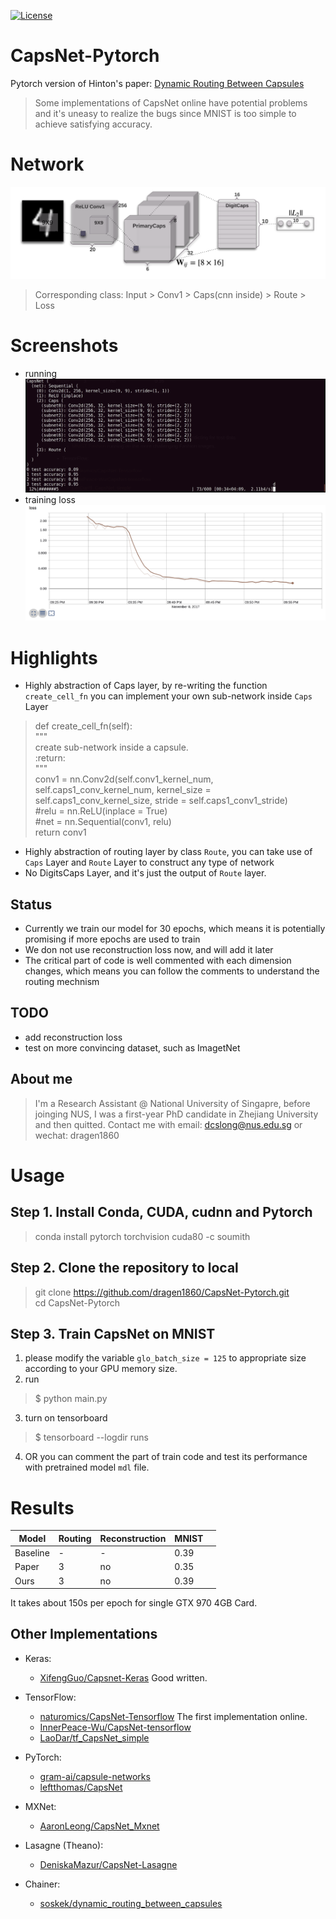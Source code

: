 [![License](https://img.shields.io/github/license/mashape/apistatus.svg?maxAge=2592000)](https://github.com/dragen1860/CapsNet-Pytorch.git)

# CapsNet-Pytorch
Pytorch version of Hinton's paper: [Dynamic Routing Between Capsules](https://arxiv.org/abs/1710.09829)
> Some implementations of CapsNet online have potential problems and it's uneasy to realize the bugs since MNIST is too simple to achieve satisfying accuracy.

# Network
![](res/model.png)
> Corresponding class: Input > Conv1 > Caps(cnn inside) > Route > Loss  

# Screenshots
- running
![](res/capsnet-cmd.png)
- training loss
![](res/train-loss.png)

# Highlights
- Highly abstraction of Caps layer, by re-writing the function `create_cell_fn` you can implement your own sub-network inside `Caps` Layer
>    def create_cell_fn(self):  
            """  
            create sub-network inside a capsule.  
            :return:  
            """  
            conv1 = nn.Conv2d(self.conv1_kernel_num, self.caps1_conv_kernel_num, kernel_size = self.caps1_conv_kernel_size, stride = self.caps1_conv1_stride)  
            #relu = nn.ReLU(inplace = True)  
            #net = nn.Sequential(conv1, relu)  
            return conv1  
- Highly abstraction of routing layer by class `Route`, you can take use of `Caps` Layer and `Route` Layer to construct any type of network
- No DigitsCaps Layer, and it's just the output of `Route` layer.

## Status

- Currently we train our model for 30 epochs, which means it is potentially promising if more epochs are used to train
- We don not use reconstruction loss now, and will add it later
- The critical part of code is well commented with each dimension changes, which means you can follow the comments to understand the routing mechnism

## TODO
- add reconstruction loss
- test on more convincing dataset, such as ImagetNet

## About me
> I'm a Research Assistant @ National University of Singapre, before joinging NUS, I was a first-year PhD candidate in Zhejiang University and then quitted.
Contact me with email: dcslong@nus.edu.sg or wechat: dragen1860

# Usage

## Step 1. Install Conda, CUDA, cudnn and Pytorch
>conda install pytorch torchvision cuda80 -c soumith

## Step 2. Clone the repository to local
>git clone https://github.com/dragen1860/CapsNet-Pytorch.git  
>cd CapsNet-Pytorch

## Step 3. Train CapsNet on MNIST

1. please modify the variable `glo_batch_size = 125` to appropriate size according to your GPU memory size.
2. run
>$ python main.py
3. turn on tensorboard
>$ tensorboard --logdir runs 

4. OR you can comment the part of train code and test its performance with pretrained model `mdl` file.

# Results

| Model    | Routing | Reconstruction | MNIST |   |
|----------|---------|----------------|-------|---|
| Baseline | -       | -              | 0.39  |   |
| Paper    | 3       | no             | 0.35  |   |
| Ours     | 3       | no             | 0.39  |   |

It takes about 150s per epoch for single GTX 970 4GB Card.

## Other Implementations
- Keras:
  - [XifengGuo/Capsnet-Keras](https://github.com/XifengGuo/CapsNet-Keras) Good written.
- TensorFlow:
  - [naturomics/CapsNet-Tensorflow](https://github.com/naturomics/CapsNet-Tensorflow.git)  The first implementation online. 
  - [InnerPeace-Wu/CapsNet-tensorflow](https://github.com/InnerPeace-Wu/CapsNet-tensorflow)  
  - [LaoDar/tf_CapsNet_simple](https://github.com/LaoDar/tf_CapsNet_simple)

- PyTorch:  
  - [gram-ai/capsule-networks](https://github.com/gram-ai/capsule-networks) 
  - [leftthomas/CapsNet](https://github.com/leftthomas/CapsNet)
  
- MXNet:
  - [AaronLeong/CapsNet_Mxnet](https://github.com/AaronLeong/CapsNet_Mxnet)
  
- Lasagne (Theano):
  - [DeniskaMazur/CapsNet-Lasagne](https://github.com/DeniskaMazur/CapsNet-Lasagne)

- Chainer:
  - [soskek/dynamic_routing_between_capsules](https://github.com/soskek/dynamic_routing_between_capsules)